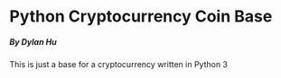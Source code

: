 # Python Cryptocurrency Coin Base #
##### By Dylan Hu #####

This is just a base for a cryptocurrency written in Python 3